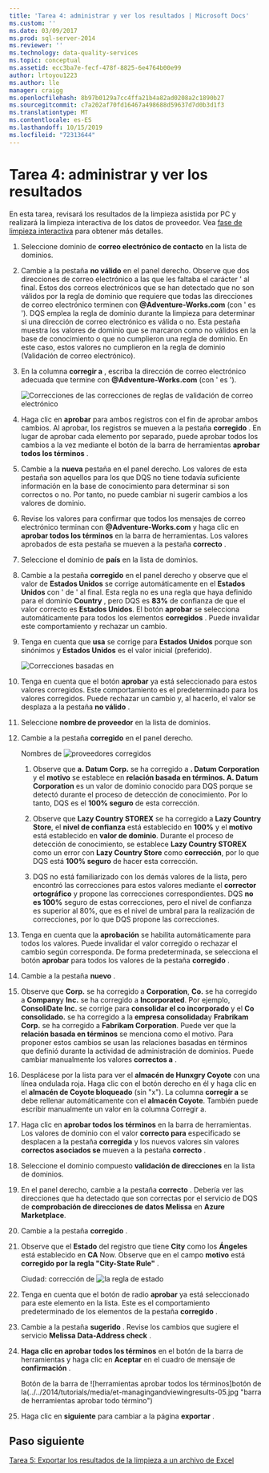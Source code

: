 ```yaml
---
title: 'Tarea 4: administrar y ver los resultados | Microsoft Docs'
ms.custom: ''
ms.date: 03/09/2017
ms.prod: sql-server-2014
ms.reviewer: ''
ms.technology: data-quality-services
ms.topic: conceptual
ms.assetid: ecc3ba7e-fecf-478f-8825-6e4764b00e99
author: lrtoyou1223
ms.author: lle
manager: craigg
ms.openlocfilehash: 8b97b0129a7cc4ffa21b4a82ad0208a2c1890b27
ms.sourcegitcommit: c7a202af70fd16467a498688d59637d7d0b3d1f3
ms.translationtype: MT
ms.contentlocale: es-ES
ms.lasthandoff: 10/15/2019
ms.locfileid: "72313644"
---
```

# <a name="task-4-manaing-and-viewing-results"></a>Tarea 4: administrar y ver los resultados
  En esta tarea, revisará los resultados de la limpieza asistida por PC y realizará la limpieza interactiva de los datos de proveedor. Vea [fase de limpieza interactiva](https://msdn.microsoft.com/library/hh213061.aspx#Interactive) para obtener más detalles.  
  
1.  Seleccione dominio de **correo electrónico de contacto** en la lista de dominios.  
  
2.  Cambie a la pestaña **no válido** en el panel derecho. Observe que dos direcciones de correo electrónico a las que les faltaba el carácter ' al final. Estos dos correos electrónicos que se han detectado que no son válidos por la regla de dominio que requiere que todas las direcciones de correo electrónico terminen con **\@Adventure-Works.com** (con ' es '). DQS emplea la regla de dominio durante la limpieza para determinar si una dirección de correo electrónico es válida o no. Esta pestaña muestra los valores de dominio que se marcaron como no válidos en la base de conocimiento o que no cumplieron una regla de dominio. En este caso, estos valores no cumplieron en la regla de dominio (Validación de correo electrónico).  
  
3.  En la columna **corregir a** , escriba la dirección de correo electrónico adecuada que termine con **\@Adventure-Works.com** (con ' es ').  
  
     ![Correcciones de las correcciones de reglas de validación de correo electrónico](../../2014/tutorials/media/et-managingandviewingresults-01.jpg "de la regla de validación de correo electrónico")  
  
4.  Haga clic en **aprobar** para ambos registros con el fin de aprobar ambos cambios. Al aprobar, los registros se mueven a la pestaña **corregido** . En lugar de aprobar cada elemento por separado, puede aprobar todos los cambios a la vez mediante el botón de la barra de herramientas **aprobar todos los términos** .  
  
5.  Cambie a la **nueva** pestaña en el panel derecho. Los valores de esta pestaña son aquellos para los que DQS no tiene todavía suficiente información en la base de conocimiento para determinar si son correctos o no. Por tanto, no puede cambiar ni sugerir cambios a los valores de dominio.  
  
6.  Revise los valores para confirmar que todos los mensajes de correo electrónico terminan con **\@Adventure-Works.com** y haga clic en **aprobar todos los términos** en la barra de herramientas. Los valores aprobados de esta pestaña se mueven a la pestaña **correcto** .  
  
7.  Seleccione el dominio de **país** en la lista de dominios.  
  
8.  Cambie a la pestaña **corregido** en el panel derecho y observe que el valor de **Estados Unidos** se corrige automáticamente en el **Estados Unidos** con ' de ' al final. Esta regla no es una regla que haya definido para el dominio **Country** , pero DQS es **83%** de confianza de que el valor correcto es **Estados Unidos**. El botón **aprobar** se selecciona automáticamente para todos los elementos **corregidos** . Puede invalidar este comportamiento y rechazar un cambio.  
  
9. Tenga en cuenta que **usa** se corrige para **Estados Unidos** porque son sinónimos y **Estados Unidos** es el valor inicial (preferido).  
  
     ![Correcciones basadas en](../../2014/tutorials/media/et-managingandviewingresults-02.jpg "correcciones de sinónimos basadas en sinónimos")  
  
10. Tenga en cuenta que el botón **aprobar** ya está seleccionado para estos valores corregidos. Este comportamiento es el predeterminado para los valores corregidos. Puede rechazar un cambio y, al hacerlo, el valor se desplaza a la pestaña **no válido** .  
  
11. Seleccione **nombre de proveedor** en la lista de dominios.  
  
12. Cambie a la pestaña **corregido** en el panel derecho.  
  
     Nombres de ![proveedores corregidos](../../2014/tutorials/media/et-managingandviewingresults-03.jpg "corregidos nombres de proveedor")  
  
    1.  Observe que **a. Datum Corp.** se ha corregido a **. Datum Corporation** y el **motivo** se establece en **relación basada en términos. A. Datum Corporation** es un valor de dominio conocido para DQS porque se detectó durante el proceso de detección de conocimiento. Por lo tanto, DQS es el **100% seguro** de esta corrección.  
  
    2.  Observe que **Lazy Country STOREX** se ha corregido a **Lazy Country Store**, el **nivel de confianza** está establecido en **100%** y el **motivo** está establecido en **valor de dominio**. Durante el proceso de detección de conocimiento, se establece **Lazy Country STOREX** como un error con **Lazy Country Store** como **corrección**, por lo que DQS está **100% seguro** de hacer esta corrección.  
  
    3.  DQS no está familiarizado con los demás valores de la lista, pero encontró las correcciones para estos valores mediante el **corrector ortográfico** y propone las correcciones correspondientes. DQS **no es 100%** seguro de estas correcciones, pero el nivel de confianza es superior al 80%, que es el nivel de umbral para la realización de correcciones, por lo que DQS propone las correcciones.  
  
13. Tenga en cuenta que la **aprobación** se habilita automáticamente para todos los valores. Puede invalidar el valor corregido o rechazar el cambio según corresponda. De forma predeterminada, se selecciona el botón **aprobar** para todos los valores de la pestaña **corregido** .  
  
14. Cambie a la pestaña **nuevo** .  
  
15. Observe que **Corp.** se ha corregido a **Corporation**, **Co.** se ha corregido a **Company**y **Inc.** se ha corregido a **Incorporated**. Por ejemplo, **ConsoliDate Inc.** se corrige para **consolidar el co incorporado** y el **Co consolidado.** se ha corregido a la **empresa consolidada**y **Frabrikam Corp.** se ha corregido a **Fabrikam Corporation**.  Puede ver que la **relación basada en términos** se menciona como el motivo. Para proponer estos cambios se usan las relaciones basadas en términos que definió durante la actividad de administración de dominios. Puede cambiar manualmente los valores **correctos a** .  
  
16. Desplácese por la lista para ver el **almacén de Hunxgry Coyote** con una línea ondulada roja. Haga clic con el botón derecho en él y haga clic en el **almacén de Coyote bloqueado** (sin "x"). La columna **corregir a** se debe rellenar automáticamente con el **almacén Coyote**. También puede escribir manualmente un valor en la columna Corregir a.  
  
17. Haga clic en **aprobar todos los términos** en la barra de herramientas. Los valores de dominio con el valor **correcto para** especificado se desplacen a la pestaña **corregida** y los nuevos valores sin valores **correctos asociados se** mueven a la pestaña **correcto** .  
  
18. Seleccione el dominio compuesto **validación de direcciones** en la lista de dominios.  
  
19. En el panel derecho, cambie a la pestaña **correcto** . Debería ver las direcciones que ha detectado que son correctas por el servicio de DQS de **comprobación de direcciones de datos Melissa** en **Azure Marketplace**.  
  
20. Cambie a la pestaña **corregido** .  
  
21. Observe que el **Estado** del registro que tiene **City** como los **Ángeles** está establecido en **CA** Now. Observe que en el campo **motivo** está **corregido por la regla "City-State Rule"** .  
  
     Ciudad: corrección de ![la regla de estado](../../2014/tutorials/media/et-managingandviewingresults-04.jpg "ciudad-corrección de la regla de estado")  
  
22. Tenga en cuenta que el botón de radio **aprobar** ya está seleccionado para este elemento en la lista. Este es el comportamiento predeterminado de los elementos de la pestaña **corregido** .  
  
23. Cambie a la pestaña **sugerido** . Revise los cambios que sugiere el servicio **Melissa Data-Address check** .  
  
24. **Haga clic en aprobar todos los términos** en el botón de la barra de herramientas y haga clic en **Aceptar** en el cuadro de mensaje de **confirmación** .  
  
     Botón de la barra de ![herramientas aprobar todos los términos]botón de la(../../2014/tutorials/media/et-managingandviewingresults-05.jpg "barra de herramientas aprobar todo término")  
  
25. Haga clic en **siguiente** para cambiar a la página **exportar** .  
  
## <a name="next-step"></a>Paso siguiente  
 [Tarea 5: Exportar los resultados de la limpieza a un archivo de Excel](../../2014/tutorials/task-5-exporting-cleansing-results-to-an-excel-file.md)  
  
  
